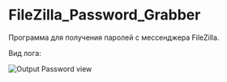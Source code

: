 # FileZilla_Password_Grabber

Программа для получения паролей с мессенджера FileZilla.

Вид лога:

![Output Password view](https://github.com/r3xq1/FileZilla_Password_Grabber/blob/master/output.png)
